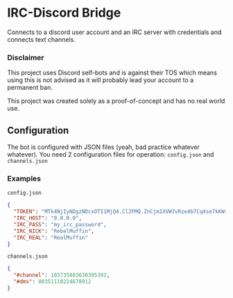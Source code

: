 # IRC-Discord Bridge

Connects to a discord user account and an IRC server with credentials and connects text channels.

### Disclaimer
This project uses Discord self-bots and is against their TOS which means using this is not advised as it will probably lead your account to a permanent ban.

This project was created solely as a proof-of-concept and has no real world use.

## Configuration
The bot is configured with JSON files (yeah, bad practice whatever whatever). You need 2 configuration files for operation: `config.json` and `channels.json`

### Examples
`config.json`
```json
{
  "TOKEN": "MTk4NjIyNDgzNDcxOTI1MjQ4.Cl2FMQ.ZnCjm1XVW7vRze4b7Cq4se7kKWs",
  "IRC_HOST": "0.0.0.0",
  "IRC_PASS": "my_irc_password",
  "IRC_NICK": "RebelMuffin",
  "IRC_REAL": "RealMuffin"
}
```

`channels.json`
```json
{
  "#channel": 103735883630395392,
  "#dms": 80351110224678912
}
```

